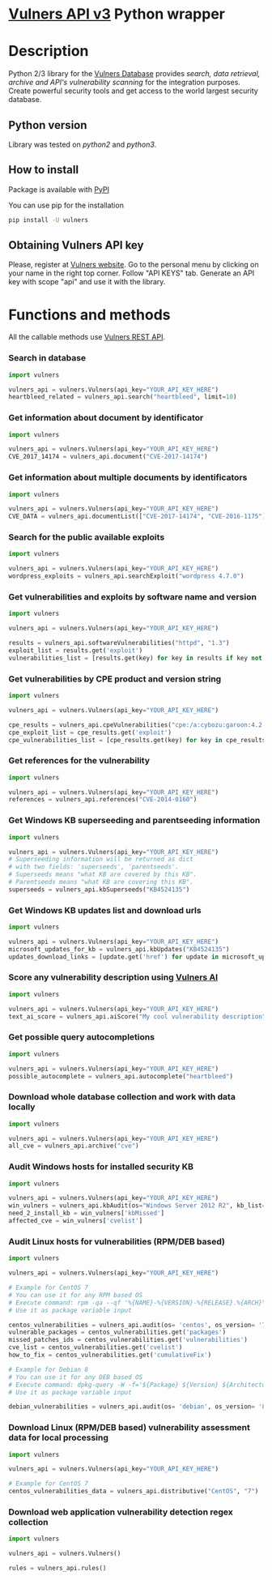 # [Vulners API v3](https://vulners.com) Python wrapper


# Description
Python 2/3 library for the [Vulners Database](https://vulners.com)
provides *search, data retrieval, archive and API's vulnerability scanning* for the integration purposes.
Create powerful security tools and get access to the world largest security database.

## Python version
Library was tested on *python2* and *python3*.

## How to install

Package is available with [PyPI](https://pypi.python.org/pypi) 

You can use pip for the installation

```bash
pip install -U vulners
```

## Obtaining Vulners API key

Please, register at [Vulners website](https://vulners.com).
Go to the personal menu by clicking on your name in the right top corner.
Follow "API KEYS" tab.
Generate an API key with scope "api" and use it with the library.

# Functions and methods

All the callable methods use [Vulners REST API](https://vulners.com/docs).

### Search in database
```python
import vulners

vulners_api = vulners.Vulners(api_key="YOUR_API_KEY_HERE")
heartbleed_related = vulners_api.search("heartbleed", limit=10)
```
### Get information about document by identificator
```python
import vulners

vulners_api = vulners.Vulners(api_key="YOUR_API_KEY_HERE")
CVE_2017_14174 = vulners_api.document("CVE-2017-14174")
```
### Get information about multiple documents by identificators
```python
import vulners

vulners_api = vulners.Vulners(api_key="YOUR_API_KEY_HERE")
CVE_DATA = vulners_api.documentList(["CVE-2017-14174", "CVE-2016-1175"])
```
### Search for the public available exploits
```python
import vulners

vulners_api = vulners.Vulners(api_key="YOUR_API_KEY_HERE")
wordpress_exploits = vulners_api.searchExploit("wordpress 4.7.0")
```
### Get vulnerabilities and exploits by software name and version
```python
import vulners

vulners_api = vulners.Vulners(api_key="YOUR_API_KEY_HERE")

results = vulners_api.softwareVulnerabilities("httpd", "1.3")
exploit_list = results.get('exploit')
vulnerabilities_list = [results.get(key) for key in results if key not in ['info', 'blog', 'bugbounty']]
```
### Get vulnerabilities by CPE product and version string
```python
import vulners

vulners_api = vulners.Vulners(api_key="YOUR_API_KEY_HERE")

cpe_results = vulners_api.cpeVulnerabilities("cpe:/a:cybozu:garoon:4.2.1")
cpe_exploit_list = cpe_results.get('exploit')
cpe_vulnerabilities_list = [cpe_results.get(key) for key in cpe_results if key not in ['info', 'blog', 'bugbounty']]
```
### Get references for the vulnerability
```python
import vulners

vulners_api = vulners.Vulners(api_key="YOUR_API_KEY_HERE")
references = vulners_api.references("CVE-2014-0160")
```
### Get Windows KB superseeding and parentseeding information
```python
import vulners

vulners_api = vulners.Vulners(api_key="YOUR_API_KEY_HERE")
# Superseeding information will be returned as dict
# with two fields: 'superseeds', 'parentseeds'.
# Superseeds means "what KB are covered by this KB".
# Parentseeds means "what KB are covering this KB".
superseeds = vulners_api.kbSuperseeds("KB4524135")
```
### Get Windows KB updates list and download urls
```python
import vulners

vulners_api = vulners.Vulners(api_key="YOUR_API_KEY_HERE")
microsoft_updates_for_kb = vulners_api.kbUpdates("KB4524135")
updates_download_links = [update.get('href') for update in microsoft_updates_for_kb]
```
### Score any vulnerability description using [Vulners AI](https://lab.wallarm.com/new-from-wallarm-research-first-ai-based-tool-to-predict-vulnerability-risk-2d0a7e9b3474)
```python
import vulners

vulners_api = vulners.Vulners(api_key="YOUR_API_KEY_HERE")
text_ai_score = vulners_api.aiScore("My cool vulnerability description")
```
### Get possible query autocompletions
```python
import vulners

vulners_api = vulners.Vulners(api_key="YOUR_API_KEY_HERE")
possible_autocomplete = vulners_api.autocomplete("heartbleed")

```
### Download whole database collection and work with data locally
```python
import vulners

vulners_api = vulners.Vulners(api_key="YOUR_API_KEY_HERE")
all_cve = vulners_api.archive("cve")
```
### Audit Windows hosts for installed security KB
```python
import vulners

vulners_api = vulners.Vulners(api_key="YOUR_API_KEY_HERE")
win_vulners = vulners_api.kbAudit(os="Windows Server 2012 R2", kb_list=["KB4072650", "KB2959936", "KB2894856", "KB2896496"])
need_2_install_kb = win_vulners['kbMissed']
affected_cve = win_vulners['cvelist']
```
### Audit Linux hosts for vulnerabilities (RPM/DEB based)
```python
import vulners

vulners_api = vulners.Vulners(api_key="YOUR_API_KEY_HERE")

# Example for CentOS 7
# You can use it for any RPM based OS
# Execute command: rpm -qa --qf '%{NAME}-%{VERSION}-%{RELEASE}.%{ARCH}\\n'
# Use it as package variable input

centos_vulnerabilities = vulners_api.audit(os= 'centos', os_version= '7', package= ['glibc-common-2.17-157.el7_3.5.x86_64'])
vulnerable_packages = centos_vulnerabilities.get('packages')
missed_patches_ids = centos_vulnerabilities.get('vulnerabilities')
cve_list = centos_vulnerabilities.get('cvelist')
how_to_fix = centos_vulnerabilities.get('cumulativeFix')

# Example for Debian 8
# You can use it for any DEB based OS
# Execute command: dpkg-query -W -f='${Package} ${Version} ${Architecture}\\n'
# Use it as package variable input

debian_vulnerabilities = vulners_api.audit(os= 'debian', os_version= '8', package= ['uno-libs3 4.3.3-2+deb8u7 amd64'])
```

### Download Linux (RPM/DEB based) vulnerability assessment data for local processing
```python
import vulners

vulners_api = vulners.Vulners(api_key="YOUR_API_KEY_HERE")

# Example for CentOS 7
centos_vulnerabilities_data = vulners_api.distributive("CentOS", "7")
```
### Download web application vulnerability detection regex collection
```python
import vulners

vulners_api = vulners.Vulners()

rules = vulners_api.rules()
```
